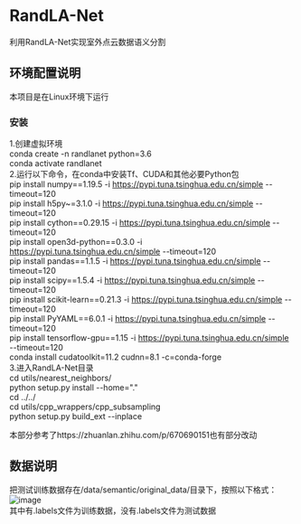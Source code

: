 # RandLA-Net
利用RandLA-Net实现室外点云数据语义分割
## 环境配置说明
本项目是在Linux环境下运行
### 安装
1.创建虚拟环境   
conda create -n randlanet python=3.6      
conda activate randlanet      
2.运行以下命令，在conda中安装Tf、CUDA和其他必要Python包      
pip install numpy==1.19.5 -i https://pypi.tuna.tsinghua.edu.cn/simple --timeout=120   
pip install h5py~=3.1.0 -i https://pypi.tuna.tsinghua.edu.cn/simple --timeout=120   
pip install cython==0.29.15 -i https://pypi.tuna.tsinghua.edu.cn/simple --timeout=120   
pip install open3d-python==0.3.0 -i https://pypi.tuna.tsinghua.edu.cn/simple --timeout=120   
pip install pandas==1.1.5 -i https://pypi.tuna.tsinghua.edu.cn/simple --timeout=120   
pip install scipy==1.5.4 -i https://pypi.tuna.tsinghua.edu.cn/simple --timeout=120   
pip install scikit-learn==0.21.3 -i https://pypi.tuna.tsinghua.edu.cn/simple --timeout=120   
pip install PyYAML==6.0.1 -i https://pypi.tuna.tsinghua.edu.cn/simple --timeout=120   
pip install tensorflow-gpu==1.15 -i https://pypi.tuna.tsinghua.edu.cn/simple --timeout=120   
conda install cudatoolkit=11.2 cudnn=8.1 -c=conda-forge   
3.进入RandLA-Net目录  
cd utils/nearest_neighbors/   
python setup.py install --home="."   
cd ../../   
cd utils/cpp_wrappers/cpp_subsampling   
python setup.py build_ext --inplace   

本部分参考了https://zhuanlan.zhihu.com/p/670690151也有部分改动   

## 数据说明
把测试训练数据存在/data/semantic/original_data/目录下，按照以下格式：   
![image](https://github.com/user-attachments/assets/5c7cc67d-deaa-4f0f-a158-057f7d1a802c)   
其中有.labels文件为训练数据，没有.labels文件为测试数据





